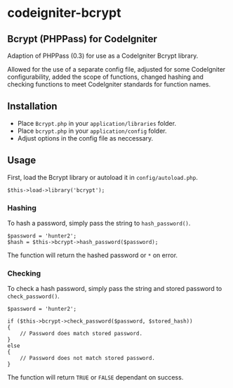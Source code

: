 # codeigniter-bcrypt
## Bcrypt (PHPPass) for CodeIgniter

Adaption of PHPPass (0.3) for use as a CodeIgniter Bcrypt library.

Allowed for the use of a separate config file, adjusted for some CodeIgniter configurability, added the scope of functions, changed hashing and checking functions to meet CodeIgniter standards for function names.

## Installation

* Place ``Bcrypt.php`` in your ``application/libraries`` folder.
* Place ``bcrypt.php`` in your ``application/config`` folder.
* Adjust options in the config file as neccessary.

## Usage
First, load the Bcrypt library or autoload it in ``config/autoload.php``.

    $this->load->library('bcrypt');

### Hashing
To hash a password, simply pass the string to ``hash_password()``.

    $password = 'hunter2';
    $hash = $this->bcrypt->hash_password($password);

The function will return the hashed password or ``*`` on error.

### Checking
To check a hash password, simply pass the string and stored password to ``check_password()``.

    $password = 'hunter2';
    
    if ($this->bcrypt->check_password($password, $stored_hash))
    {
    	// Password does match stored password.
    }
    else
    {
    	// Password does not match stored password.
    }
    
The function will return ``TRUE`` or ``FALSE`` dependant on success.